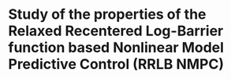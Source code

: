 # Study of the properties of the Relaxed Recentered Log-Barrier function based Nonlinear Model Predictive Control (RRLB NMPC)
